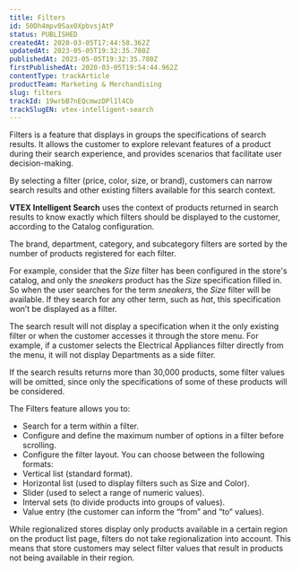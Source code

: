 ```yaml
---
title: Filters
id: 50Dh4mpv0Sax0XpbvsjAtP
status: PUBLISHED
createdAt: 2020-03-05T17:44:58.362Z
updatedAt: 2023-05-05T19:32:35.780Z
publishedAt: 2023-05-05T19:32:35.780Z
firstPublishedAt: 2020-03-05T19:54:44.962Z
contentType: trackArticle
productTeam: Marketing & Merchandising
slug: filters
trackId: 19wrbB7nEQcmwzDPl1l4Cb
trackSlugEN: vtex-intelligent-search
---
```


Filters is a feature that displays in groups the specifications of search results. It allows the customer to explore relevant features of a product during their search experience, and provides scenarios that facilitate user decision-making.

By selecting a filter (price, color, size, or brand), customers can narrow search results and other existing filters available for this search context.

**VTEX Intelligent Search** uses the context of products returned in search results to know exactly which filters should be displayed to the customer, according to the Catalog configuration.

<div class="alert alert-info">
  <p>The brand, department, category, and subcategory filters are sorted by the number of products registered for each filter.</p>
</div>

For example, consider that the *Size* filter has been configured in the store's catalog, and only the *sneakers* product has the *Size* specification filled in. So when the user searches for the term *sneakers*, the *Size* filter will be available. If they search for any other term, such as *hat*, this specification won’t be displayed as a filter.

The search result will not display a specification when it the only existing filter or when the customer accesses it through the store menu. For example, if a customer selects the Electrical Appliances filter directly from the menu, it will not display Departments as a side filter.

<div class="alert alert-info">
  <p>If the search results returns more than 30,000 products, some filter values will be omitted, since only the specifications of some of these products will be considered.</p>
</div>

The Filters feature allows you to:

- Search for a term within a filter.
- Configure and define the maximum number of options in a filter before scrolling.
- Configure the filter layout. You can choose between the following formats:  
- Vertical list (standard format).
- Horizontal list (used to display filters such as Size and Color).
- Slider (used to select a range of numeric values).
- Interval sets (to divide products into groups of values).
- Value entry (the customer can inform the “from” and “to” values).

<div class="alert alert-warning">
  <p>While regionalized stores display only products available in a certain region on the product list page, filters do not take regionalization into account. This means that store customers may select filter values that result in products not being available in their region.</p>
</div>

